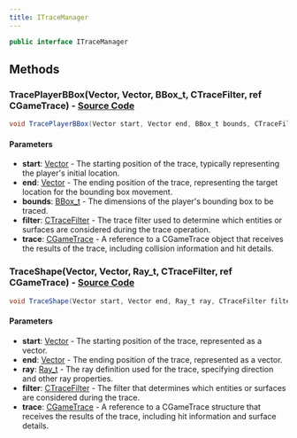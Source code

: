```yaml
---
title: ITraceManager
---
```


```csharp
public interface ITraceManager
```

## Methods

### **TracePlayerBBox(Vector, Vector, BBox_t, CTraceFilter, ref CGameTrace)** - [Source Code](https://github.com/swiftly-solution/swiftlys2/blob/main/managed/src/SwiftlyS2.Shared/Modules/Engine/ITraceManager.cs#L18)

```csharp
void TracePlayerBBox(Vector start, Vector end, BBox_t bounds, CTraceFilter filter, ref CGameTrace trace)
```

#### Parameters

- **start**: [Vector](/docs/api/shared/natives/vector) - The starting position of the trace, typically representing the player's initial location.
- **end**: [Vector](/docs/api/shared/natives/vector) - The ending position of the trace, representing the target location for the bounding box movement.
- **bounds**: [BBox_t](/docs/api/shared/natives/bbox_t) - The dimensions of the player's bounding box to be traced.
- **filter**: [CTraceFilter](/docs/api/shared/natives/ctracefilter) - The trace filter used to determine which entities or surfaces are considered during the trace operation.
- **trace**: [CGameTrace](/docs/api/shared/natives/cgametrace) - A reference to a CGameTrace object that receives the results of the trace, including collision information and
    hit details.

### **TraceShape(Vector, Vector, Ray_t, CTraceFilter, ref CGameTrace)** - [Source Code](https://github.com/swiftly-solution/swiftlys2/blob/main/managed/src/SwiftlyS2.Shared/Modules/Engine/ITraceManager.cs#L29)

```csharp
void TraceShape(Vector start, Vector end, Ray_t ray, CTraceFilter filter, ref CGameTrace trace)
```

#### Parameters

- **start**: [Vector](/docs/api/shared/natives/vector) - The starting position of the trace, represented as a vector.
- **end**: [Vector](/docs/api/shared/natives/vector) - The ending position of the trace, represented as a vector.
- **ray**: [Ray_t](/docs/api/shared/natives/ray_t) - The ray definition used for the trace, specifying direction and other ray properties.
- **filter**: [CTraceFilter](/docs/api/shared/natives/ctracefilter) - The filter that determines which entities or surfaces are considered during the trace.
- **trace**: [CGameTrace](/docs/api/shared/natives/cgametrace) - A reference to a CGameTrace structure that receives the results of the trace, including hit information and
    surface details.

